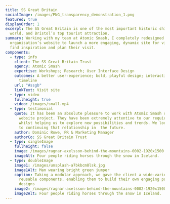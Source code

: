 ```yaml
---
title: SS Great Britain
socialImage: /images/PNG_transparency_demonstration_1.png
featured: true
displayOrder: 1
excerpt: The SS Great Britain is one of the most important historic ships in the
  world, and Bristol’s top tourist attraction.
summary: Working with my team at Atomic Smash, I completely redesigned the
  organisation’s website to launch a more engaging, dynamic site for visitors to
  find inspiration and plan their visit.
components:
  - type: info
    client: The SS Great Britain Trust
    agency: Atomic Smash
    expertise: Workshops; Research; User Interface Design
    outcomes: A better user-experience; bold, playful design; interactive heritage
      timeline
    url: "#ssgb"
    linkText: Visit site
  - type: video
    fullheight: true
    video: /images/small.mp4
  - type: testimonial
    quote: It has been an absolute pleasure to work with Atomic Smash on our new
      website project. They have been extremely attentive to our requirements
      whilst helping us to explore new possibilities and trends. We look forward
      to continuing that relationship in  the future.
    author: Dominic Rowe, PR & Marketing Manager
    authorCo: SS Great Britain Trust
  - type: singleImage
    fullheight: false
    image: /images/ragnar-axelsson-behind-the-mountains-0002-1920x1500.jpg
    imageAlt: Four people riding horses through the snow in Iceland.
  - type: doubleImage
    image1: /images/unsplash-a7bkbcm8lsk.jpg
    image1Alt: Man wearing bright green jumper
    caption: Taking a modular approach, we gave the client a wide-variety of
      reusable components, enabling them to build their own engaging page
      designs
    image2: /images/ragnar-axelsson-behind-the-mountains-0002-1920x1500.jpg
    image2Alt: Four people riding horses through the snow in Iceland.
---
```

